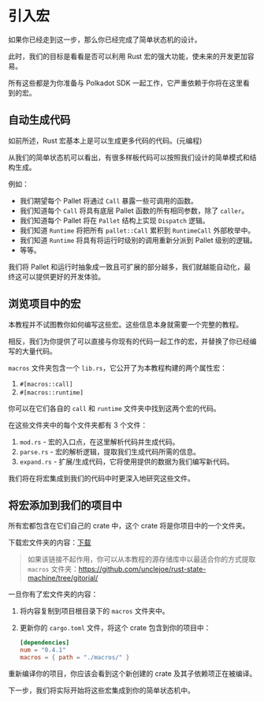 # 引入宏

如果你已经走到这一步，那么你已经完成了简单状态机的设计。

此时，我们的目标是看看是否可以利用 Rust 宏的强大功能，使未来的开发更加容易。

所有这些都是为你准备与 Polkadot SDK 一起工作，它严重依赖于你将在这里看到的宏。

## 自动生成代码

如前所述，Rust 宏基本上是可以生成更多代码的代码。(元编程)

从我们的简单状态机可以看出，有很多样板代码可以按照我们设计的简单模式和结构生成。

例如：

- 我们期望每个 Pallet 将通过 `Call` 暴露一些可调用的函数。
- 我们知道每个 `Call` 将具有底层 Pallet 函数的所有相同参数，除了 `caller`。
- 我们知道每个 Pallet 将在 `Pallet` 结构上实现 `Dispatch` 逻辑。
- 我们知道 `Runtime` 将把所有 `pallet::Call` 累积到 `RuntimeCall` 外部枚举中。
- 我们知道 `Runtime` 将具有将运行时级别的调用重新分派到 Pallet 级别的逻辑。
- 等等。

我们将 Pallet 和运行时抽象成一致且可扩展的部分越多，我们就越能自动化，最终这可以提供更好的开发体验。

## 浏览项目中的宏

本教程并不试图教你如何编写这些宏。这些信息本身就需要一个完整的教程。

相反，我们为你提供了可以直接与你现有的代码一起工作的宏，并替换了你已经编写的大量代码。

`macros` 文件夹包含一个 `lib.rs`，它公开了为本教程构建的两个属性宏：

1. `#[macros::call]`
2. `#[macros::runtime]`

你可以在它们各自的 `call` 和 `runtime` 文件夹中找到这两个宏的代码。

在这些文件夹中的每个文件夹都有 3 个文件：

1. `mod.rs` - 宏的入口点，在这里解析代码并生成代码。
2. `parse.rs` - 宏的解析逻辑，提取我们生成代码所需的信息。
3. `expand.rs` - 扩展/生成代码，它将使用提供的数据为我们编写新代码。

我们将在将宏集成到我们的代码中时更深入地研究这些文件。

## 将宏添加到我们的项目中

所有宏都包含在它们自己的 crate 中，这个 crate 将是你项目中的一个文件夹。

下载宏文件夹的内容：[下载](https://download-directory.github.io?url=https://github.com/unclejoe/rust-state-machine/tree/gitorial/macros)

> 如果该链接不起作用，你可以从本教程的源存储库中以最适合你的方式提取 `macros` 文件夹：https://github.com/unclejoe/rust-state-machine/tree/gitorial/

一旦你有了宏文件夹的内容：

1. 将内容复制到项目根目录下的 `macros` 文件夹中。
2. 更新你的 `cargo.toml` 文件，将这个 crate 包含到你的项目中：

   ```toml
   [dependencies]
   num = "0.4.1"
   macros = { path = "./macros/" }
   ```

重新编译你的项目，你应该会看到这个新创建的 crate 及其子依赖项正在被编译。

下一步，我们将实际开始将这些宏集成到你的简单状态机中。